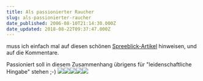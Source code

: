 ```yaml
---
title: Als passionierter Raucher
slug: als-passionierter-raucher
date_published: 2006-08-10T21:14:30.000Z
date_updated: 2018-08-22T09:37:47.000Z
---
```


muss ich einfach mal auf diesen schönen [Spreeblick-Artikel](http://www.spreeblick.com/2006/08/10/ubrigens/) hinweisen, und auf die Kommentare.

Passioniert soll in diesem Zusammenhang übrigens für "leidenschaftliche Hingabe" stehen ;-)
![](//static.flickr.com/1/129475124_1c2c1e825f.jpg?v=0)![](//static.flickr.com/34/120756113_778d46d280.jpg?v=0)![](//static.flickr.com/55/132039748_aff34686d6.jpg?v=0)![](//static.flickr.com/53/129624511_7404587af3.jpg?v=0)![](//static.flickr.com/56/125867026_d9813cd243.jpg?v=0)

